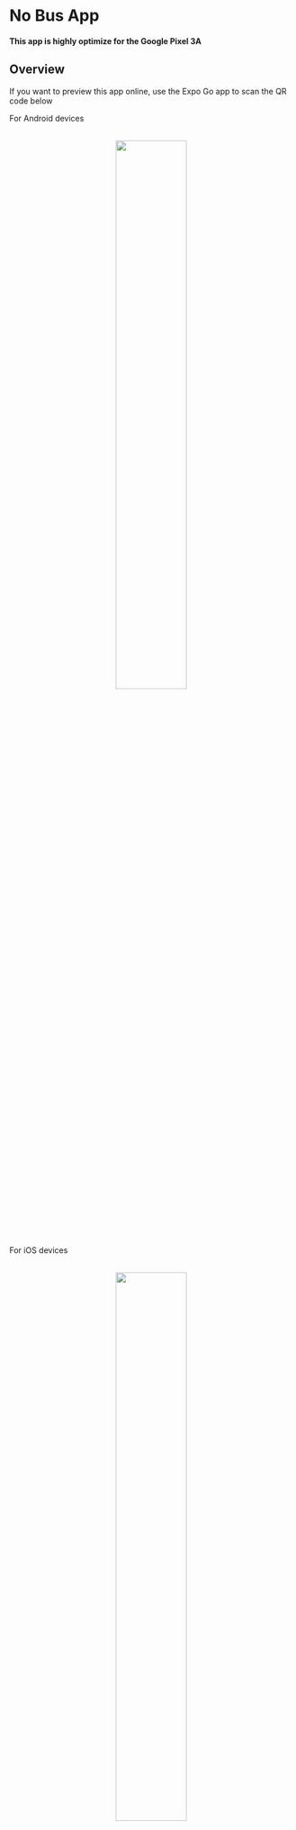 # No Bus App

#### This app is highly optimize for the **Google Pixel 3A**

## Overview

If you want to preview this app online, use the Expo Go app to scan the QR code below

For Android devices

<p align="center">
  <br>
  <img src="assets/android_qr.png" width="50%">
  <br>
</p>

For iOS devices

<p align="center">
  <br>
  <img src="assets/ios_QR.png" width="50%">
  <br>
</p>


## Important note

Install all dependacies 
```bash
npm install
```

Start the project
```bash
npm run start
```

## File Structure

The template's file structure is organized as follows:

- `screens/`: This folder contains all the screens in projects


### Preview

<p align="center">
  <br>
  <img src="Screenshots/scrshot1.png" width="50%">
  <br>
  <br>
  <img src="Screenshots/scrshot2.png" width="50%">
  <br>
  <br>
  <img src="Screenshots/scrshot3.png" width="50%">
  <br>
  <br>
  <img src="Screenshots/scrshot4.png" width="50%">
  <br>
  <br>
  <img src="Screenshots/scrshot5.png" width="50%">
  <br>
</p>